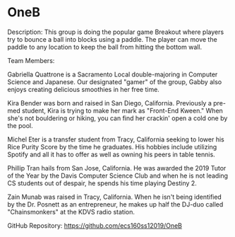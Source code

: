 # OneB

Description:
This group is doing the popular game Breakout where players try to bounce a ball into blocks using a paddle.
The player can move the paddle to any location to keep the ball from hitting the bottom wall.


Team Members:

Gabriella Quattrone is a Sacramento Local double-majoring in Computer Science and Japanese. Our
designated "gamer" of the group, Gabby also enjoys creating delicious smoothies in her free time.

Kira Bender was born and raised in San Diego, California. Previously a pre-med student, Kira is
trying to make her mark as "Front-End Kween." When she's not bouldering or hiking, you can find her
crackin' open a cold one by the pool.

Michel Eter is a transfer student from Tracy, California seeking to lower his Rice Purity Score by
the time he graduates. His hobbies include utilizing Spotify and all it has to offer as well as
owning his peers in table tennis.

Phillip Tran hails from San Jose, California. He was awarded the 2019 Tutor of the Year by the
Davis Computer Science Club and when he is not leading CS students out of despair, he spends his
time playing Destiny 2.

Zain Munab was raised in Tracy, California. When he isn't being identified by the Dr. Posnett as an
entrepreneur, he makes up half the DJ-duo called "Chainsmonkers" at the KDVS radio station.


GitHub Repository: https://github.com/ecs160ss12019/OneB